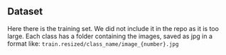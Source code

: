 ## Dataset

Here there is the training set. We did not include it in the repo as it is too large. Each class has a folder containing the images, saved as jpg in a format like: `train.resized/class_name/image_{number}.jpg`
